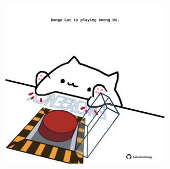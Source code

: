 <!-- built at 10/02/2023, 18:00:47 UTC -->
<p align="center">
  <img width="500" height="500" src="./ReadmeImage.svg">
</p>
